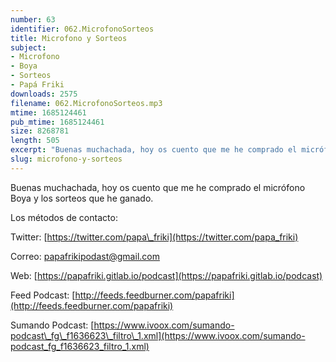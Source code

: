 ```yaml
---
number: 63
identifier: 062.MicrofonoSorteos
title: Microfono y Sorteos
subject:
- Microfono
- Boya
- Sorteos
- Papá Friki
downloads: 2575
filename: 062.MicrofonoSorteos.mp3
mtime: 1685124461
pub_mtime: 1685124461
size: 8268781
length: 505
excerpt: "Buenas muchachada, hoy os cuento que me he comprado el micrófono Boya y los sorteos que he ganado.  \n\nLos métodos de contacto:  \n\nTwitter: [https://twitter.com/papa\\_friki](https://twitter.com/papa_friki)\n\nCorreo: [papafrikipodast@gmail.com](https://archive.org/details/papafrikipodast@gmail.com)\n\nWeb: [https://papafriki.gitlab.io/podcast](https://papafriki.gitlab.io/podcast)\n\nFeed Podcast: [http://feeds.feedburner.com/papafriki](http://feeds.feedburner.com/papafriki)\n\nSumando Podcast: [https://www.ivoox.com/sumando-podcast\\_fg\\_f1636623\\_filtro\\_1.xml](https://www.ivoox.com/sumando-podcast_fg_f1636623_filtro_1.xml)"
slug: microfono-y-sorteos
---
```

Buenas muchachada, hoy os cuento que me he comprado el micrófono Boya y los sorteos que he ganado.

Los métodos de contacto:

Twitter: [https://twitter.com/papa\_friki](https://twitter.com/papa_friki)

Correo: [papafrikipodast@gmail.com](https://archive.org/details/papafrikipodast@gmail.com)

Web: [https://papafriki.gitlab.io/podcast](https://papafriki.gitlab.io/podcast)

Feed Podcast: [http://feeds.feedburner.com/papafriki](http://feeds.feedburner.com/papafriki)

Sumando Podcast: [https://www.ivoox.com/sumando-podcast\_fg\_f1636623\_filtro\_1.xml](https://www.ivoox.com/sumando-podcast_fg_f1636623_filtro_1.xml)